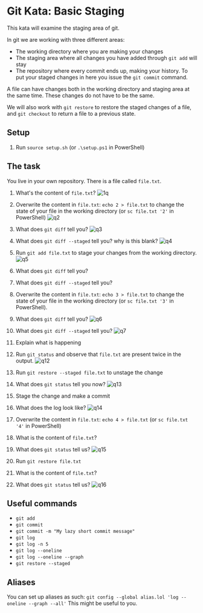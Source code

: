 # Git Kata: Basic Staging

This kata will examine the staging area of git.

In git we are working with three different areas:

* The working directory where you are making your changes
* The staging area where all changes you have added through `git add` will stay
* The repository where every commit ends up, making your history. To put your staged changes in here you issue the `git commit` command.

A file can have changes both in the working directory and staging area at the same time.
These changes do not have to be the same.

We will also work with `git restore` to restore the staged changes of a file, and `git checkout` to return a file to a previous state.

## Setup

1. Run `source setup.sh` (or `.\setup.ps1` in PowerShell)

## The task

You live in your own repository. There is a file called `file.txt`.

1. What's the content of `file.txt`?
  ![1q](https://github.com/NesrinAbuMnezel/basic-staging/assets/95749191/95388fc3-0710-4d2e-85aa-5bc7806e7679)

2. Overwrite the content in `file.txt`: `echo 2 > file.txt` to change the state of your file in the working directory (or `sc file.txt '2'` in PowerShell)
   ![q2](https://github.com/NesrinAbuMnezel/basic-staging/assets/95749191/b7b77367-dc4f-4b2b-8108-17c0a2077be2)

3. What does `git diff` tell you?
   ![q3](https://github.com/NesrinAbuMnezel/basic-staging/assets/95749191/1c372879-87bc-4d11-bb48-531c368e9f8a)

4. What does `git diff --staged` tell you? why is this blank?
   ![q4](https://github.com/NesrinAbuMnezel/basic-staging/assets/95749191/54a1f6a3-ef89-48a9-9142-8584259271a6)

5. Run `git add file.txt` to stage your changes from the working directory.
   ![q5](https://github.com/NesrinAbuMnezel/basic-staging/assets/95749191/edb95907-affc-4cd2-9f06-4feec11427a3)

6. What does `git diff` tell you?
7. What does `git diff --staged` tell you?
8. Overwrite the content in `file.txt`: `echo 3 > file.txt` to change the state of your file in the working directory (or `sc file.txt '3'` in PowerShell).
9. What does `git diff` tell you?
   ![q6](https://github.com/NesrinAbuMnezel/basic-staging/assets/95749191/98cff215-e463-4313-9c96-af196647ba5e)

10. What does `git diff --staged` tell you?
    ![q7](https://github.com/NesrinAbuMnezel/basic-staging/assets/95749191/c6bfc078-88dd-40d1-a3cf-b1836d45711d)

11. Explain what is happening
12. Run `git status` and observe that `file.txt` are present twice in the output.
    ![q12](https://github.com/NesrinAbuMnezel/basic-staging/assets/95749191/2508fc0b-74eb-479b-9b32-ce640f4a67a5)

13. Run `git restore --staged file.txt` to unstage the change
14. What does `git status` tell you now?
    ![q13](https://github.com/NesrinAbuMnezel/basic-staging/assets/95749191/74f47e03-101a-4fe5-ae53-d9d9a01211b6)

15. Stage the change and make a commit
16. What does the log look like?
    ![q14](https://github.com/NesrinAbuMnezel/basic-staging/assets/95749191/ca762226-fc53-4df6-ba6d-8931912075b8)

17. Overwrite the content in `file.txt`: `echo 4 > file.txt` (or `sc file.txt '4'` in PowerShell)
18. What is the content of `file.txt`?
19. What does `git status` tell us?
    ![q15](https://github.com/NesrinAbuMnezel/basic-staging/assets/95749191/9906c85c-bfa1-46eb-a737-078f415fab70)

20. Run `git restore file.txt`
21. What is the content of `file.txt`?
22. What does `git status` tell us?
   ![q16](https://github.com/NesrinAbuMnezel/basic-staging/assets/95749191/a6b1cc93-7e69-4faa-8bf8-fddd79a8de1e)

## Useful commands

- `git add`
- `git commit`
- `git commit -m "My lazy short commit message"`
- `git log`
- `git log -n 5`
- `git log --oneline`
- `git log --oneline --graph`
- `git restore --staged`

## Aliases

You can set up aliases as such:
`git config --global alias.lol 'log --oneline --graph --all'`
This might be useful to you.
